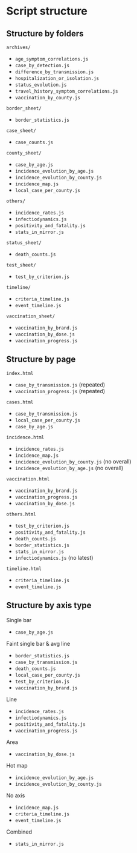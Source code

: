 Script structure
================


Structure by folders
--------------------

`archives/`
  - `age_symptom_correlations.js`
  - `case_by_detection.js`
  - `difference_by_transmission.js`
  - `hospitalization_or_isolation.js`
  - `status_evolution.js`
  - `travel_history_symptom_correlations.js`
  - `vaccination_by_county.js`

`border_sheet/`
  - `border_statistics.js`
  
`case_sheet/`
  - `case_counts.js`
  
`county_sheet/`
  - `case_by_age.js`
  - `incidence_evolution_by_age.js`
  - `incidence_evolution_by_county.js`
  - `incidence_map.js`
  - `local_case_per_county.js`
  
`others/`
  - `incidence_rates.js`
  - `infectiodynamics.js`
  - `positivity_and_fatality.js`
  - `stats_in_mirror.js`

`status_sheet/`
  - `death_counts.js`

`test_sheet/`
  - `test_by_criterion.js`

`timeline/`
  - `criteria_timeline.js`
  - `event_timeline.js`
  
`vaccination_sheet/`
  - `vaccination_by_brand.js`
  - `vaccination_by_dose.js`
  - `vaccination_progress.js`


Structure by page
-----------------

`index.html`
  - `case_by_transmission.js` (repeated)
  - `vaccination_progress.js` (repeated)

`cases.html`
  - `case_by_transmission.js`
  - `local_case_per_county.js`
  - `case_by_age.js`

`incidence.html`
  - `incidence_rates.js`
  - `incidence_map.js`
  - `incidence_evolution_by_county.js` (no overall)
  - `incidence_evolution_by_age.js` (no overall)

`vaccination.html`
  - `vaccination_by_brand.js`
  - `vaccination_progress.js`
  - `vaccination_by_dose.js`

`others.html`
  - `test_by_criterion.js`
  - `positivity_and_fatality.js`
  - `death_counts.js`
  - `border_statistics.js`
  - `stats_in_mirror.js`
  - `infectiodynamics.js` (no latest)

`timeline.html`
  - `criteria_timeline.js`
  - `event_timeline.js`

  
Structure by axis type
----------------------

Single bar
  - `case_by_age.js`

Faint single bar & avg line
  - `border_statistics.js`
  - `case_by_transmission.js`
  - `death_counts.js`
  - `local_case_per_county.js`
  - `test_by_criterion.js`
  - `vaccination_by_brand.js`

Line
  - `incidence_rates.js`
  - `infectiodynamics.js` 
  - `positivity_and_fatality.js`
  - `vaccination_progress.js`

Area
  - `vaccination_by_dose.js`

Hot map
  - `incidence_evolution_by_age.js`
  - `incidence_evolution_by_county.js`

No axis
  - `incidence_map.js`
  - `criteria_timeline.js`
  - `event_timeline.js`

Combined
  - `stats_in_mirror.js`
